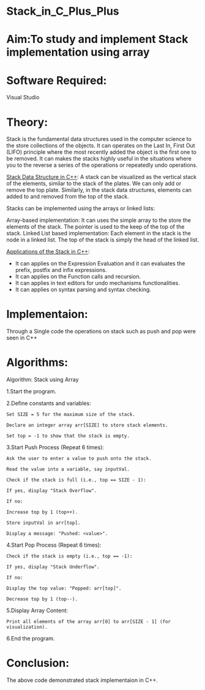 # Stack_in_C_Plus_Plus
# Aim:To study and implement Stack implementation using array
# Software Required:
Visual Studio
# Theory:
Stack is the fundamental data structures used in the computer science to the store collections of the objects. It can operates on the Last In, First Out (LIFO) principle where the most recently added the object is the first one to be removed. It can makes the stacks highly useful in the situations where you to the reverse a series of the operations or repeatedly undo operations.

<ins>Stack Data Structure in C++</ins>:
A stack can be visualized as the vertical stack of the elements, similar to the stack of the plates. We can only add or remove the top plate. Similarly, in the stack data structures, elements can added to and removed from the top of the stack.

Stacks can be implemented using the arrays or linked lists:

Array-based implementation: It can uses the simple array to the store the elements of the stack. The pointer is used to the keep of the top of the stack.
Linked List based implementation: Each element in the stack is the node in a linked list. The top of the stack is simply the head of the linked list.

<ins>Applications of the Stack in C++</ins>:
+ It can applies on the Expression Evaluation and it can evaluates the prefix, postfix and infix expressions.
+ It can applies on the Function calls and recursion.
+ It can applies in text editors for undo mechanisms functionalities.
+ It can applies on syntax parsing and syntax checking.

# Implementaion:
Through a Single code the operations on stack such as push and pop were seen in C++

# Algorithms:

Algorithm: Stack using Array

1.Start the program.

2.Define constants and variables:

    Set SIZE = 5 for the maximum size of the stack.

    Declare an integer array arr[SIZE] to store stack elements.

    Set top = -1 to show that the stack is empty.

3.Start Push Process (Repeat 6 times):

    Ask the user to enter a value to push onto the stack.

    Read the value into a variable, say inputVal.

    Check if the stack is full (i.e., top == SIZE - 1):

    If yes, display "Stack Overflow".

    If no:

    Increase top by 1 (top++).

    Store inputVal in arr[top].

    Display a message: "Pushed: <value>".

4.Start Pop Process (Repeat 6 times):

    Check if the stack is empty (i.e., top == -1):

    If yes, display "Stack Underflow".

    If no:

    Display the top value: "Popped: arr[top]".

    Decrease top by 1 (top--).

5.Display Array Content:

    Print all elements of the array arr[0] to arr[SIZE - 1] (for visualization).

6.End the program.


# Conclusion:
The above code demonstrated stack implementaion in C++.
